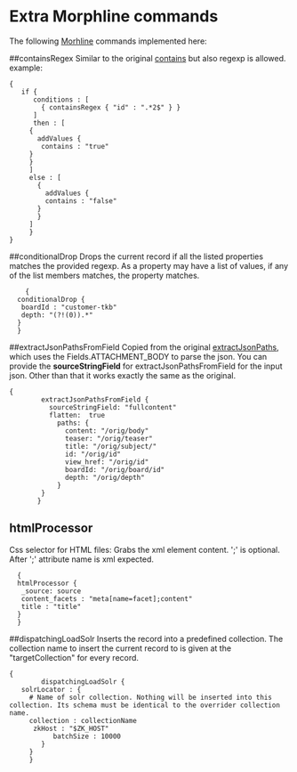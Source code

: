 # Extra Morphline commands

The following [Morhline](http://kitesdk.org/docs/1.1.0/morphlines/morphlines-reference-guide.html) commands implemented here: 

##containsRegex
Similar to the original [contains](http://kitesdk.org/docs/1.1.0/morphlines/morphlines-reference-guide.html#contains) but also regexp is allowed. 
example: 
```
{
   if {
      conditions : [
        { containsRegex { "id" : ".*2$" } }
      ]
      then : [
     {
       addValues {
        contains : "true"
     }
     }
     ] 
     else : [
       {
         addValues {
         contains : "false"
       }
       }
     ]
     }
}
```

##conditionalDrop
Drops the current record if all the listed properties matches the provided regexp. As a property may have a list of values, if any of the list members matches, the property matches.
```
    {
  conditionalDrop {
   boardId : "customer-tkb"
   depth: "(?!(0)).*"
  }
  }
```

##extractJsonPathsFromField
Copied from the original [extractJsonPaths](http://kitesdk.org/docs/1.1.0/morphlines/morphlines-reference-guide.html#extractJsonPaths), which uses the Fields.ATTACHMENT_BODY to parse the json. You can provide the **sourceStringField** for extractJsonPathsFromField for the input json. Other than that it works exactly the same as the original.

```
{ 
        extractJsonPathsFromField {
          sourceStringField: "fullcontent"
          flatten:  true
            paths: {
              content: "/orig/body"
              teaser: "/orig/teaser"
              title: "/orig/subject/"
              id: "/orig/id"
              view_href: "/orig/id"
              boardId: "/orig/board/id"
              depth: "/orig/depth"
            }
        }
       }
```

## htmlProcessor
Css selector for HTML files: Grabs the xml element content. ';' is optional. After ';' attribute name is xml expected.
```
  {
  htmlProcessor {
   _source: source
   content_facets : "meta[name=facet];content"
   title : "title"
  }
  }
```

##dispatchingLoadSolr
Inserts the record into a predefined collection. The collection name to insert the current record to is given at the "targetCollection" for every record. 

```
{
        dispatchingLoadSolr {
   solrLocator : {
     # Name of solr collection. Nothing will be inserted into this collection. Its schema must be identical to the overrider collection name.
     collection : collectionName
      zkHost : "$ZK_HOST"
           batchSize : 10000
        }
     }
     }
```